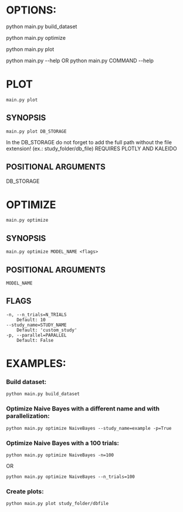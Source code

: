 # OPTIONS:
python main.py build_dataset

python main.py optimize

python main.py plot

python main.py --help OR python main.py COMMAND --help

# PLOT
    main.py plot

## SYNOPSIS
    main.py plot DB_STORAGE

In the DB_STORAGE do not forget to add the full path without the file extension! (ex.: study_folder/db_file)
REQUIRES PLOTLY AND KALEIDO
## POSITIONAL ARGUMENTS
DB_STORAGE


# OPTIMIZE
    main.py optimize

## SYNOPSIS
    main.py optimize MODEL_NAME <flags>  

## POSITIONAL ARGUMENTS
    MODEL_NAME

## FLAGS
    -n, --n_trials=N_TRIALS
        Default: 10
    --study_name=STUDY_NAME
        Default: 'custom_study'
    -p, --parallel=PARALLEL
        Default: False

# EXAMPLES:

### Build dataset:
    python main.py build_dataset

### Optimize Naive Bayes with a different name and with parallelization:
    python main.py optimize NaiveBayes --study_name=example -p=True

### Optimize Naive Bayes with a 100 trials:
    python main.py optimize NaiveBayes -n=100
OR

    python main.py optimize NaiveBayes --n_trials=100

### Create plots:
    python main.py plot study_folder/dbfile
